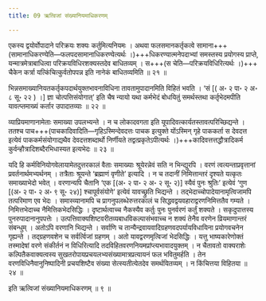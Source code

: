```yaml
---
title: 09 ऋत्विजां संख्यानियमाधिकरणम्

---
```


एकस्य द्वयोर्वोपादाने परिक्रयः शक्यः कर्तुमित्यनियमः । अथवा फलसमानकर्तृकत्वे सामाना+++(सामानाधिकरण्येति—फलपदसामानाधिकरण्येत्यर्थः ।)+++धिकरण्यात्मनेपदाभ्यां समस्तस्य प्रयोगस्य प्राप्ते, यन्मात्रमेत्राबाधित्वा परिक्रयविधिरशक्यस्तदेव बाधितव्यम् । स+++(स चेति—परिक्रयविधिरित्यर्थः ।)+++ चैकेन कर्त्रा यत्किंचित्कुर्वतोपपन्न इति नानेकं बाधितव्यमिति ॥ २१ ॥

भिन्नसमाख्यानियतकर्तृकपदार्थयुक्तभावनाविधिना तावतामुपादानमिति विहितं भवति । ‘सं \[( अ॰ २ पा॰ २ अ॰ ८ सू॰ २२ ) ।\] ज्ञा चोत्पत्तिसंयोगात्’ इति चैष न्यायो यथा कर्मभेदं बोधयितुं समर्थस्तथा कर्तृभेदमपीति यावत्प्तमाख्यं कर्तार उपादातव्याः ॥ २२ ॥

व्याप्रियमाणानामेताः समाख्या उपलभ्यन्ते । न च लोकादवगता इति यूपादिवत्कार्यतस्तावत्परिच्छिद्यन्ते । ततश्च पाच+++(पाचकादिवादिति—गृहिऽस्मिन्देवदत्तः पाचक इत्युक्ते योंऽस्मिन् गृहे पाककर्ता स देवदत्त इत्येवं पाककर्मसंयोगाद्यथैव देवदत्तशब्दार्थो निर्णीयते तद्वत्प्रकृतेऽपीत्यर्थः ।)+++कादिवत्तत्तद्धौत्रादिकर्म कुर्वन्हौत्रादिशब्दैरभिधास्यत इत्यभेदः ॥ २३ ॥

यदि हि कर्मविनियोगवेलायामेतदुत्तरकालं वैताः समाख्याः श्रूयेरन्नेवं सति न भिन्द्युरपि । वरणं त्वत्यन्ताप्रवृत्तानां प्रवर्तनार्थमभ्यर्थनम् । तत्रैताः श्रूयन्ते ‘ब्रह्माणं वृणीते’ इत्यादि । न च तदानीं निमित्तान्तरं दृश्यते यत्कृतः समाख्याभेदो भवेत् । वरणान्यपि चैतानि ‘एक \[(अ॰ २ पा॰ २ अ॰ २ सू॰ २)\] स्यैवं पुनः श्रुतिः’ इत्येवं ‘गुण \[(अ॰ २ पा॰ २ अ॰ ९ सू॰ २४)\] श्चापूर्वसंयोगे’ इत्येवं यावच्छ्रुति भिद्यन्ते । तद्भेदाच्चोपादेयानामृत्विजामपि तत्परिमाण एव भेदः । समास्व्यानामपि च प्रागनुपलब्धेरुत्तरकालं च सिद्धवद्वयवहाराद्वरणनिमित्ततैव गम्यते । निमित्तभेदाच्च नैमित्तिकभेदसिद्धिः । दृष्टार्थत्वाच्च नैकस्यैव कर्तुः पुनः पुनर्वरणं कर्तुं शक्यते । सकृदुपात्तस्य पुनरुपादानानुपपत्तेः । उत्पत्तिवाक्यशिष्टवरीतव्यबाधविकल्पासंभवाच्च न शक्यं तेनैव वरणेन व्रियमाणान्तरं संबन्धुम् । अतोऽपि वरणानि भिद्यन्ते । सर्वाणि च तान्यैन्द्रवायवादिग्रहणवदपर्यायविधायिना प्रयोगवचनेन गृह्यन्ते । तद्ग्रहणवशेन च सर्वर्त्विजां ग्रहणम् । अतो यावद्वरणमृत्विजां भेदसिद्धिः । यत्तु भाष्यकारेणोक्तं तस्मादेषां वरणे संकीर्तनं न विधिरित्यादि तदविहितवरणनियमप्रांप्त्यभावादयुक्तम् । न चैतावतो वाक्यराशेः कल्पितैकवाक्यत्वस्य सुखतरोपायप्रचयलभ्यसंख्यामात्रप्रत्यायनं फल भवितुमर्हति । तेन वरणविधिनैवानुनिष्पादिनी प्रचयशिष्टैव संख्या सेत्स्यतीत्येतदेव समर्थयितव्यम् । न किंचित्तया विहितया ॥ २४ ॥

इति ऋत्विजां संख्यानियमाधिकरणम् ॥ ९ ॥

